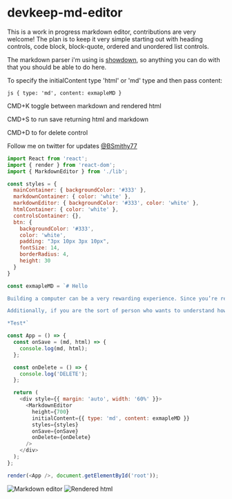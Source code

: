 # devkeep-md-editor

This is a work in progress markdown editor, contributions are very welcome!
The plan is to keep it very simple starting out with heading controls, code block, block-quote, ordered and unordered list controls.

The markdown parser i'm using is [showdown](https://github.com/showdownjs/showdown), so anything you can do with that you should be able to do here.

To specify the initialContent type 'html' or 'md' type and then pass content:

```js { type: 'md', content: exmapleMD }```

CMD+K toggle between markdown and rendered html

CMD+S to run save returning html and markdown

CMD+D to for delete control

Follow me on twitter for updates [@BSmithy77](https://twitter.com/BSmithy77)

```js
import React from 'react';
import { render } from 'react-dom';
import { MarkdownEditor } from './lib';

const styles = {
  mainContainer: { backgroundColor: '#333' },
  markdownContainer: { color: 'white' },
  markdownEditor: { backgroundColor: '#333', color: 'white' },
  htmlContainer: { color: 'white' },
  controlsContainer: {},
  btn: {
    backgroundColor: '#333',
    color: 'white',
    padding: "3px 10px 3px 10px",
    fontSize: 14,
    borderRadius: 4,
    height: 30
  }
}

const exmapleMD = `# Hello

Building a computer can be a very rewarding experience. Since you’re reading this, you’re probably thinking about building your next computer instead of buying one pre-built. This is a very viable option these days and can bring many benefits; you can learn a lot about computer hardware by building one, you get a totally personalized computer, you can choose better components and you may be able to save some money and have fun.

Additionally, if you are the sort of person who wants to understand how things work, if you take broken stuff apart just to see how it all fits together, if you have a drawer somewhere full of “parts” you think may come in handy someday, then you just may be in the right place.

*Test*`

const App = () => {
  const onSave = (md, html) => {
    console.log(md, html);
  };

  const onDelete = () => {
    console.log('DELETE');
  };

  return (
    <div style={{ margin: 'auto', width: '60%' }}>
      <MarkdownEditor
        height={700}
        initialContent={{ type: 'md', content: exmapleMD }}
        styles={styles}
        onSave={onSave}
        onDelete={onDelete}
      />
    </div>
  );
};

render(<App />, document.getElementById('root'));
```
![Markdown editor](https://github.com/bbsmithy/devkeep-md-editor/raw/master/screenshots/md.png "Markdown editor")
![Rendered html](https://github.com/bbsmithy/devkeep-md-editor/raw/master/screenshots/render.png "Rendered html")
